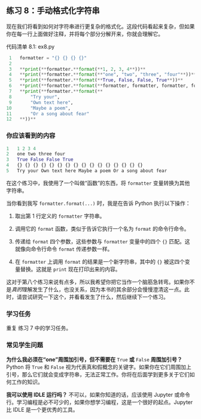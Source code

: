 ## 练习 8：手动格式化字符串

现在我们将看到如何对字符串进行更复杂的格式化。这段代码看起来复杂，但如果你在每一行上面做好注释，并将每个部分分解开来，你就会理解它。

代码清单 8.1: ex8.py

```py
 1   formatter = "{} {} {} {}"
 2
 3   **print(**formatter.**format(**1, 2, 3, 4**))**
 4   **print(**formatter.**format(**"one", "two", "three", "four"**))**
 5   **print(**formatter.**format(**True, False, False, True**))**
 6   **print(**formatter.**format(**formatter, formatter, formatter, formatter**))**
 7   **print(**formatter.**format(**
 8       "Try your",
 9       "Own text here",
10       "Maybe a poem",
11       "Or a song about fear"
12   **))**
```

### 你应该看到的内容

```py
1   1 2 3 4
2   one two three four
3   True False False True
4   {} {} {} {} {} {} {} {} {} {} {} {} {} {} {} {}
5   Try your Own text here Maybe a poem Or a song about fear
```

在这个练习中，我使用了一个叫做“函数”的东西，将 `formatter` 变量转换为其他字符串。

当你看到我写 `formatter.format(...)` 时，我是在告诉 Python 执行以下操作：

1.  取出第 1 行定义的 `formatter` 字符串。

2.  调用它的 `format` 函数，类似于告诉它执行一个名为 `format` 的命令行命令。

3.  传递给 `format` 四个参数，这些参数与 `formatter` 变量中的四个 `{}` 匹配。这就像向命令行命令 `format` 传递参数一样。

4.  在 `formatter` 上调用 `format` 的结果是一个新字符串，其中的 `{}` 被这四个变量替换。这就是 `print` 现在打印出来的内容。

这对于第八个练习来说有点多，所以我希望你把它当作一个脑筋急转弯。如果你不是*真的*理解发生了什么，也没关系，因为本书的其余部分会慢慢澄清这一点。此时，请尝试研究一下这个，并看看发生了什么，然后继续下一个练习。

### 学习任务

重复 练习 7 中的学习任务。

### 常见学生问题

**为什么我必须在“one”周围加引号，但不需要在** `True` **或** `False` **周围加引号？** Python 将 `True` 和 `False` 视为代表真和假概念的关键字。如果你在它们周围加上引号，那么它们就会变成字符串，无法正常工作。你将在后面学到更多关于它们如何工作的知识。

**我可以使用 IDLE 运行吗？** 不可以，如果你知道的话，应该使用 Jupyter 或命令行。学习编程是必不可少的，如果你想学习编程，这是一个很好的起点。Jupyter 比 IDLE 是一个更优秀的工具。
